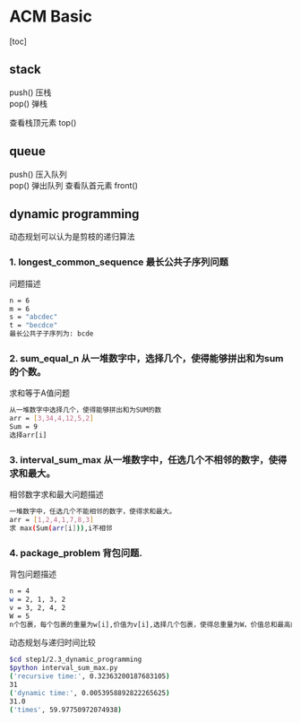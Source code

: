 # ACM Basic

[toc]

## stack 

push()  压栈  
pop()   弹栈

查看栈顶元素 top()

## queue 

push()  压入队列  
pop()   弹出队列
查看队首元素 front()

## dynamic programming 

动态规划可以认为是剪枝的递归算法

### 1. longest_common_sequence  最长公共子序列问题
问题描述
```bash
n = 6
m = 6
s = "abcdec"
t = "becdce"
最长公共子子序列为: bcde
```
### 2. sum_equal_n  从一堆数字中，选择几个，使得能够拼出和为sum的个数。
求和等于A值问题
```bash
从一堆数字中选择几个，使得能够拼出和为SUM的数
arr = [3,34,4,12,5,2]
Sum = 9
选择arr[i]
```

### 3. interval_sum_max 从一堆数字中，任选几个不相邻的数字，使得求和最大。

相邻数字求和最大问题描述
```bash
一堆数字中，任选几个不能相邻的数字，使得求和最大。
arr = [1,2,4,1,7,8,3]
求 max(Sum(arr[i])),i不相邻
```
### 4. package_problem 背包问题. 
背包问题描述
```bash
n = 4
w = 2, 1, 3, 2
v = 3, 2, 4, 2
W = 5
n个包裹，每个包裹的重量为w[i],价值为v[i],选择几个包裹，使得总重量为W，价值总和最高的方案
```
动态规划与递归时间比较
```bash
$cd step1/2.3_dynamic_programming
$python interval_sum_max.py 
('recursive time:', 0.32363200187683105)
31
('dynamic time:', 0.0053958892822265625)
31.0
('times', 59.97750972074938)
```
